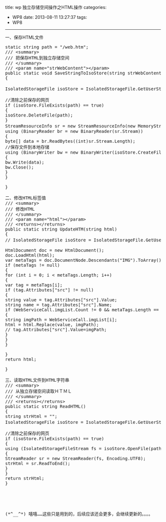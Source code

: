 title: wp 独立存储空间操作之HTML操作
categories:
  - WP8
date: 2013-08-11 13:27:37
tags:
  - WP8
---

一、保存HTML文件
<pre>
static string path = "/web.htm";
/// &lt;summary&gt;
/// 把保存HTML到独立存储空间
/// &lt;/summary&gt;
/// &lt;param name="strWebContent"&gt;&lt;/param&gt;
public static void SaveStringToIsoStore(string strWebContent)
{

IsolatedStorageFile isoStore = IsolatedStorageFile.GetUserStoreForApplication();//获取本地应用程序存储对象

//清除之前保存的网页
if (isoStore.FileExists(path) == true)
{
isoStore.DeleteFile(path);
}
StreamResourceInfo sr = new StreamResourceInfo(new MemoryStream(Encoding.UTF8.GetBytes(strWebContent)), "html/text");//转化为流
using (BinaryReader br = new BinaryReader(sr.Stream))
{
byte[] data = br.ReadBytes((int)sr.Stream.Length);
//保存文件到本地存储
using (BinaryWriter bw = new BinaryWriter(isoStore.CreateFile(path)))
{
bw.Write(data);
bw.Close();
}
}

}

二、修改HTML标签值
/// &lt;summary&gt;
/// 修改HTML
/// &lt;/summary&gt;
/// &lt;param name="html"&gt;&lt;/param&gt;
/// &lt;returns&gt;&lt;/returns&gt;
public static string UpdateHTM(string html)
{
// IsolatedStorageFile isoStore = IsolatedStorageFile.GetUserStoreForApplication();//获取本地应用程序存储对象

HtmlDocument doc = new HtmlDocument();
doc.LoadHtml(html);
var metaTags = doc.DocumentNode.Descendants("IMG").ToArray();
if (metaTags != null)
{
for (int i = 0; i &lt; metaTags.Length; i++)
{
var tag = metaTags[i];
if (tag.Attributes["src"] != null)
{
string value = tag.Attributes["src"].Value;
string name = tag.Attributes["src"].Name;
if (WebServiceCall.imgList.Count != 0 &amp;&amp; metaTags.Length == WebServiceCall.imgList.Count)
{
string imgPath = WebServiceCall.imgList[i];
html = html.Replace(value, imgPath);
// tag.Attributes["src"].Value=imgPath;
}
}
}

}
return html;

}

三、读取HTML文件到HTML字符串
/// &lt;summary&gt;
/// 从独立存储空间读取ＨＴＭＬ
/// &lt;/summary&gt;
/// &lt;returns&gt;&lt;/returns&gt;
public static string ReadHTML()
{
string strHtml = "";
IsolatedStorageFile isoStore = IsolatedStorageFile.GetUserStoreForApplication();//获取本地应用程序存储对象

//清除之前保存的网页
if (isoStore.FileExists(path) == true)
{
using (IsolatedStorageFileStream fs = isoStore.OpenFile(path, FileMode.Open, FileAccess.Read, FileShare.None))
{
StreamReader sr = new StreamReader(fs, Encoding.UTF8);
strHtml = sr.ReadToEnd();
}
}
return strHtml;
}

&nbsp;

&nbsp;

(*^__^*) 嘻嘻……这些只是用到的，后续应该还会更多，会继续更新的。。。。
</pre>